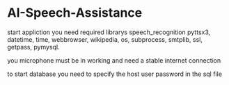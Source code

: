 # AI-Speech-Assistance
start appliction you need required librarys
speech_recognition 
pyttsx3,
datetime,
time,
webbrowser,
wikipedia,
os,
subprocess,
smtplib,
ssl,
getpass,
pymysql.

you microphone must be in working and need a stable internet connection


to start database you need to specify the host user password in the sql file
